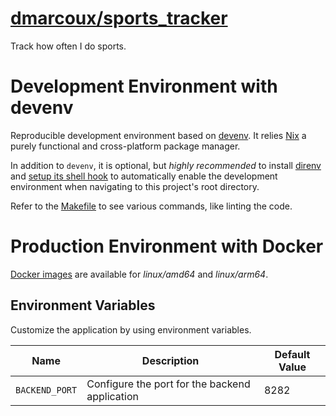 # <a href="https://github.com/dmarcoux/sports_tracker">dmarcoux/sports_tracker</a>

Track how often I do sports.

# Development Environment with devenv

Reproducible development environment based on [devenv](https://devenv.sh/). It
relies [Nix](https://github.com/NixOS/nix) a purely functional and
cross-platform package manager.

In addition to `devenv`, it is optional, but _highly recommended_ to install
[direnv](https://direnv.net/) and [setup its shell
hook](https://direnv.net/docs/hook.html) to automatically enable the development
environment when navigating to this project's root directory.

Refer to the [Makefile](./Makefile) to see various commands, like linting the
code.

# Production Environment with Docker

[Docker
images](https://github.com/dmarcoux/sports_tracker/pkgs/container/sports_tracker)
are available for _linux/amd64_ and _linux/arm64_.

## Environment Variables

Customize the application by using environment variables.

| Name | Description | Default Value |
|------|-------------|---------------|
| `BACKEND_PORT` | Configure the port for the backend application | 8282 |
